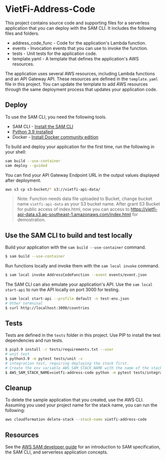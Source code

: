 # VietFi-Address-Code

This project contains source code and supporting files for a serverless application that you can deploy with the SAM CLI. It includes the following files and folders.

- address_code_func - Code for the application's Lambda function.
- events - Invocation events that you can use to invoke the function.
- tests - Unit tests for the application code. 
- template.yaml - A template that defines the application's AWS resources.

The application uses several AWS resources, including Lambda functions and an API Gateway API. These resources are defined in the `template.yaml` file in this project. You can update the template to add AWS resources through the same deployment process that updates your application code.

## Deploy

To use the SAM CLI, you need the following tools.

* SAM CLI - [Install the SAM CLI](https://docs.aws.amazon.com/serverless-application-model/latest/developerguide/serverless-sam-cli-install.html)
* [Python 3.9 installed](https://www.python.org/downloads/)
* Docker - [Install Docker community edition](https://hub.docker.com/search/?type=edition&offering=community)

To build and deploy your application for the first time, run the following in your shell:

```bash
sam build --use-container
sam deploy --guided
```

You can find your API Gateway Endpoint URL in the output values displayed after deployment.

```bash
aws s3 cp s3-bucket/* s3://vietfi-api-data/
```

> Note: Function needs data file uploaded to Bucket, change bucket name `vietfi-api-data` as your S3 bucket name.
> After grant S3 Bucket for public access of index.html, now you can access to https://vietfi-api-data.s3.ap-southeast-1.amazonaws.com/index.html for demostration.


## Use the SAM CLI to build and test locally

Build your application with the `sam build --use-container` command.

```bash
$ sam build --use-container
```

Run functions locally and invoke them with the `sam local invoke` command.

```bash
$ sam local invoke AddressCodeFunction --event events/event.json
```

The SAM CLI can also emulate your application's API. Use the `sam local start-api` to run the API locally on port 3000 for testing.

```bash
$ sam local start-api --profile default -n test-env.json
# Other termninal
$ curl http://localhost:3000/countries
```

## Tests

Tests are defined in the `tests` folder in this project. Use PIP to install the test dependencies and run tests.

```bash
$ pip3.9 install -r tests/requirements.txt --user
# unit test
$ python3.9 -m pytest tests/unit -v
# integration test, requiring deploying the stack first.
# Create the env variable AWS_SAM_STACK_NAME with the name of the stack we are testing
$ AWS_SAM_STACK_NAME=vietfi-address-code python -m pytest tests/integration -v
```

## Cleanup

To delete the sample application that you created, use the AWS CLI. Assuming you used your project name for the stack name, you can run the following:

```bash
aws cloudformation delete-stack --stack-name vietfi-address-code
```

## Resources

See the [AWS SAM developer guide](https://docs.aws.amazon.com/serverless-application-model/latest/developerguide/what-is-sam.html) for an introduction to SAM specification, the SAM CLI, and serverless application concepts.